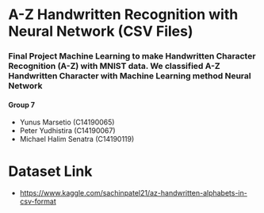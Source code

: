 # A-Z Handwritten Recognition with Neural Network (CSV Files)

### Final Project Machine Learning to make Handwritten Character Recognition (A-Z) with MNIST data. We classified A-Z Handwritten Character with Machine Learning method Neural Network

#### Group 7
- Yunus Marsetio (C14190065)
- Peter Yudhistira (C14190067)
- Michael Halim Senatra (C14190119)

# Dataset Link
- https://www.kaggle.com/sachinpatel21/az-handwritten-alphabets-in-csv-format

